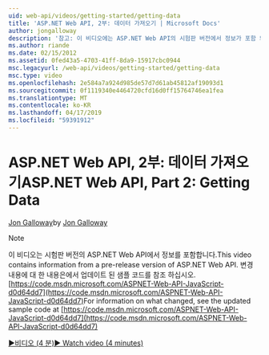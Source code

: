 ```yaml
---
uid: web-api/videos/getting-started/getting-data
title: 'ASP.NET Web API, 2부: 데이터 가져오기 | Microsoft Docs'
author: jongalloway
description: '참고: 이 비디오에는 ASP.NET Web API의 시험판 버전에서 정보가 포함 되어 있습니다.'
ms.author: riande
ms.date: 02/15/2012
ms.assetid: 0fed43a5-4703-41ff-8da9-15917cbc0944
msc.legacyurl: /web-api/videos/getting-started/getting-data
msc.type: video
ms.openlocfilehash: 2e584a7a924d985de57d7d61ab45812af19093d1
ms.sourcegitcommit: 0f1119340e4464720cfd16d0ff15764746ea1fea
ms.translationtype: MT
ms.contentlocale: ko-KR
ms.lasthandoff: 04/17/2019
ms.locfileid: "59391912"
---
```

# <a name="aspnet-web-api-part-2-getting-data"></a><span data-ttu-id="91edd-103">ASP.NET Web API, 2부: 데이터 가져오기</span><span class="sxs-lookup"><span data-stu-id="91edd-103">ASP.NET Web API, Part 2: Getting Data</span></span>

<span data-ttu-id="91edd-104">[Jon Galloway](https://github.com/jongalloway)</span><span class="sxs-lookup"><span data-stu-id="91edd-104">by [Jon Galloway](https://github.com/jongalloway)</span></span>

> [!NOTE]
> <span data-ttu-id="91edd-105">이 비디오는 시험판 버전의 ASP.NET Web API에서 정보를 포함합니다.</span><span class="sxs-lookup"><span data-stu-id="91edd-105">This video contains information from a pre-release version of ASP.NET Web API.</span></span> <span data-ttu-id="91edd-106">변경 내용에 대 한 내용은에서 업데이트 된 샘플 코드를 참조 하십시오. [https://code.msdn.microsoft.com/ASPNET-Web-API-JavaScript-d0d64dd7](https://code.msdn.microsoft.com/ASPNET-Web-API-JavaScript-d0d64dd7)</span><span class="sxs-lookup"><span data-stu-id="91edd-106">For information on what changed, see the updated sample code at [https://code.msdn.microsoft.com/ASPNET-Web-API-JavaScript-d0d64dd7](https://code.msdn.microsoft.com/ASPNET-Web-API-JavaScript-d0d64dd7)</span></span>

[<span data-ttu-id="91edd-107">&#9654;비디오 (4 분)</span><span class="sxs-lookup"><span data-stu-id="91edd-107">&#9654; Watch video (4 minutes)</span></span>](https://channel9.msdn.com/Blogs/ASP-NET-Site-Videos/getting-data)

